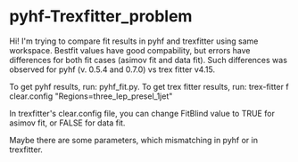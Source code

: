 # pyhf-Trexfitter_problem
Hi!
I'm trying to compare fit results in pyhf and trexfitter using same workspace.
Bestfit values have good compability, but errors have differences for both fit cases (asimov fit and data fit).
Such differences was observed for pyhf (v. 0.5.4 and 0.7.0) vs trex fitter v4.15.

To get pyhf results, run: pyhf_fit.py.
To get trex fitter results, run: trex-fitter f clear.config "Regions=three_lep_presel_1jet"

In trexfitter's clear.config file, you can change FitBlind value to TRUE for asimov fit, or FALSE for data fit.

Maybe there are some parameters, which mismatching in pyhf or in trexfitter. 
